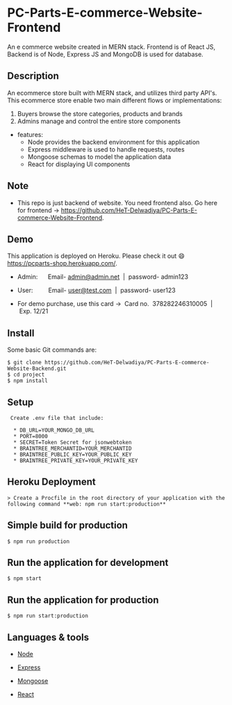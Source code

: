 # PC-Parts-E-commerce-Website-Frontend
 An e commerce website created in MERN stack. Frontend is of React JS, Backend is of Node, Express JS and MongoDB is used for database.

## Description

An ecommerce store built with MERN stack, and utilizes third party API's. This ecommerce store enable two main different flows or implementations:

1. Buyers browse the store categories, products and brands
2. Admins manage and control the entire store components 


* features:
  * Node provides the backend environment for this application
  * Express middleware is used to handle requests, routes
  * Mongoose schemas to model the application data
  * React for displaying UI components

## Note 

  * This repo is just backend of website. You need frontend also. Go here for frontend -> https://github.com/HeT-Delwadiya/PC-Parts-E-commerce-Website-Frontend.

## Demo

This application is deployed on Heroku. Please check it out :smile: https://pcparts-shop.herokuapp.com/.

* Admin:      Email- admin@admin.net  |  password- admin123
* User:         Email- user@test.com  |  password- user123

* For demo purchase, use this card ->  Card no.  378282246310005  |  Exp. 12/21

## Install

Some basic Git commands are:

```
$ git clone https://github.com/HeT-Delwadiya/PC-Parts-E-commerce-Website-Backend.git
$ cd project
$ npm install
```

## Setup

```
 Create .env file that include:

  * DB_URL=YOUR_MONGO_DB_URL
  * PORT=8000
  * SECRET=Token Secret for jsonwebtoken
  * BRAINTREE_MERCHANTID=YOUR_MERCHANTID
  * BRAINTREE_PUBLIC_KEY=YOUR_PUBLIC_KEY
  * BRAINTREE_PRIVATE_KEY=YOUR_PRIVATE_KEY
```

## Heroku Deployment

```
> Create a Procfile in the root directory of your application with the following command **web: npm run start:production**
```


## Simple build for production

```
$ npm run production
```

## Run the application for development

```
$ npm start
```

## Run the application for production

```
$ npm run start:production
```

## Languages & tools

- [Node](https://nodejs.org/en/)

- [Express](https://expressjs.com/)

- [Mongoose](https://mongoosejs.com/)

- [React](https://reactjs.org/)



